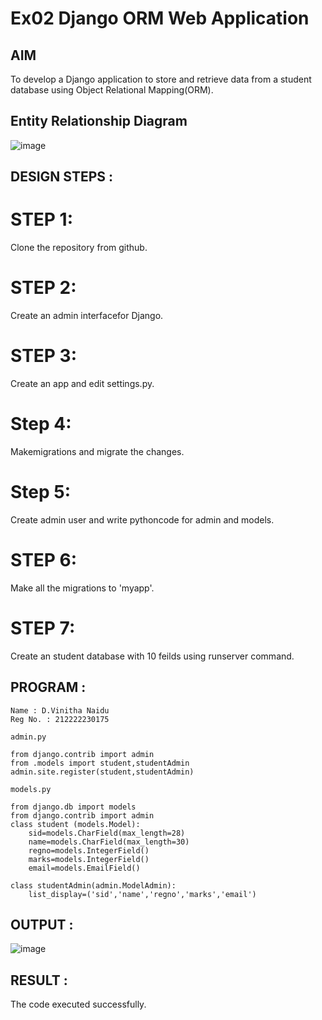 # Ex02 Django ORM Web Application

## AIM
To develop a Django application to store and retrieve data from a student database using Object Relational Mapping(ORM).

## Entity Relationship Diagram

![image](https://user-images.githubusercontent.com/121166004/236628802-fe4f760f-6b1b-4cd5-9c47-67d756e69c46.png)



## DESIGN STEPS : 

# STEP 1:
Clone the repository from github.

# STEP 2:
Create an admin interfacefor Django.

# STEP 3:
Create an app and edit settings.py.

# Step 4:
Makemigrations and migrate the changes.

# Step 5:
Create admin user and write pythoncode for admin and models.

# STEP 6:
Make all the migrations to 'myapp'.

# STEP 7:
Create an student database with 10 feilds using runserver command.

## PROGRAM :
```
Name : D.Vinitha Naidu
Reg No. : 212222230175
```
```
admin.py 

from django.contrib import admin
from .models import student,studentAdmin 
admin.site.register(student,studentAdmin)

models.py

from django.db import models
from django.contrib import admin
class student (models.Model):
    sid=models.CharField(max_length=28)
    name=models.CharField(max_length=30)
    regno=models.IntegerField()
    marks=models.IntegerField()
    email=models.EmailField()

class studentAdmin(admin.ModelAdmin):
    list_display=('sid','name','regno','marks','email')

```



## OUTPUT :

![image](https://user-images.githubusercontent.com/121166004/236628775-06d12b5b-6df7-4c21-8ad2-c8742a7ed78a.png)



## RESULT :
The code executed successfully.
